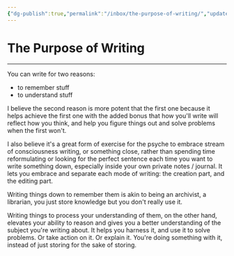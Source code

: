 ```yaml
---
{"dg-publish":true,"permalink":"/inbox/the-purpose-of-writing/","updated":"2023-12-30T00:06:12.381+01:00"}
---
```



# The Purpose of Writing
---
You can write for two reasons:
- to remember stuff
- to understand stuff

I believe the second reason is more potent that the first one because it helps achieve the first one with the added bonus that how you'll write will reflect how you think, and help you figure things out and solve problems when the first won't.

I also believe it's a great form of exercise for the psyche to embrace stream of consciousness writing, or something close, rather than spending time reformulating or looking for the perfect sentence each time you want to write something down, especially inside your own private notes / journal.
It lets you embrace and separate each mode of writing: the creation part, and the editing part.

Writing things down to remember them is akin to being an archivist, a librarian, you just store knowledge but you don't really use it.

Writing things to process your understanding of them, on the other hand, elevates your ability to reason and gives you a better understanding of the subject you're writing about. It helps you harness it, and use it to solve problems. Or take action on it. Or explain it. You're doing something with it, instead of just storing for the sake of storing.